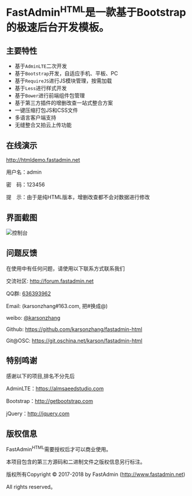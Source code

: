 FastAdmin<sup>HTML</sup>是一款基于Bootstrap的极速后台开发模板。
===============


## **主要特性**

* 基于`AdminLTE`二次开发
* 基于`Bootstrap`开发，自适应手机、平板、PC
* 基于`RequireJS`进行JS模块管理，按需加载
* 基于`Less`进行样式开发
* 基于`Bower`进行前端组件包管理
* 基于第三方插件的增删改查一站式整合方案
* 一键压缩打包JS和CSS文件
* 多语言客户端支持
* 无缝整合又拍云上传功能

## **在线演示**

http://htmldemo.fastadmin.net

用户名：admin

密　码：123456

提　示：由于是纯HTML版本，增删改查都不会对数据进行修改

## **界面截图**
![控制台](https://git.oschina.net/uploads/images/2017/0411/113717_e99ff3e7_10933.png "控制台")

## **问题反馈**

在使用中有任何问题，请使用以下联系方式联系我们

交流社区: http://forum.fastadmin.net

QQ群: [636393962](https://jq.qq.com/?_wv=1027&k=487PNBb)

Email: (karsonzhang#163.com, 把#换成@)

weibo: [@karsonzhang](https://weibo.com/karsonzhang)

Github: https://github.com/karsonzhang/fastadmin-html

Git@OSC: https://git.oschina.net/karson/fastadmin-html

## **特别鸣谢**

感谢以下的项目,排名不分先后

AdminLTE：https://almsaeedstudio.com

Bootstrap：http://getbootstrap.com

jQuery：http://jquery.com


## 版权信息

FastAdmin<sup>HTML</sup>需要授权后才可以商业使用。

本项目包含的第三方源码和二进制文件之版权信息另行标注。

版权所有Copyright © 2017-2018 by FastAdmin (http://www.fastadmin.net)

All rights reserved。